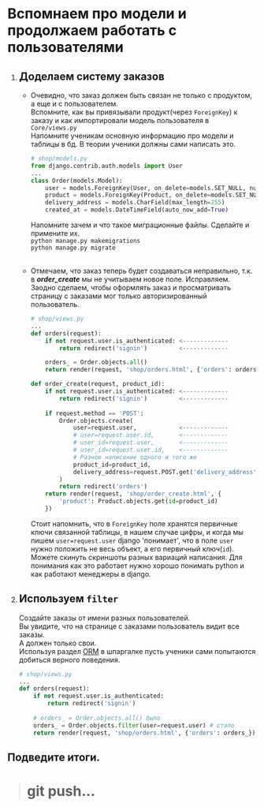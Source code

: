 # Вспомнаем про модели и продолжаем работать с пользователями


1. ## Доделаем систему заказов
   * Очевидно, что заказ должен быть связан не только с продуктом, а еще и с пользователем.<br>
     Вспомните, как вы привязывали продукт(через `ForeignKey`) к заказу и как импортировали 
     модель пользователя в `Core/views.py`<br>
     Напомните ученикам основную информацию про модели и таблицы в бд.
     В теории ученики должны сами написать это.
     ```python
     # shop/models.py
     from django.contrib.auth.models import User
     ...
     class Order(models.Model):
         user = models.ForeignKey(User, on_delete=models.SET_NULL, null=True)
         product = models.ForeignKey(Product, on_delete=models.SET_NULL, null=True)
         delivery_address = models.CharField(max_length=255)
         created_at = models.DateTimeField(auto_now_add=True)
     ```
     Напомните зачем и что такое миграционные файлы. Сделайте и примените их.<br>
     ```python manage.py makemigrations```<br>
     ```python manage.py migrate```<br><br>
   
   * Отмечаем, что заказ теперь будет создаваться неправильно, т.к.
     в _**order_create**_ мы не учитываем новое поле.
     Исправляем. Заодно сделаем, чтобы оформлять заказ и просматривать 
     страницу с заказами мог только авторизированный пользователь.
     ```python
     # shop/views.py
     ...
     def orders(request):
         if not request.user.is_authenticated: <-------------
             return redirect('signin')         <-------------
     
         orders_ = Order.objects.all()
         return render(request, 'shop/orders.html', {'orders': orders_})

     def order_create(request, product_id):
         if not request.user.is_authenticated: <-------------
             return redirect('signin')         <-------------
         
         if request.method == 'POST':
             Order.objects.create(
                 user=request.user,            <------------- 
                 # user=request.user.id,       <------------- 
                 # user_id=request.user,       <-------------
                 # user_id=request.user.id,    <-------------
                 # Разное написание одного и того же
                 product_id=product_id,
                 delivery_address=request.POST.get('delivery_address')
             )
             return redirect('orders')
         return render(request, 'shop/order_create.html', {
             'product': Product.objects.get(id=product_id)
         })
     ```
     Стоит напомнить, что в `ForeignKey` поле хранятся первичные ключи 
     связанной таблицы, в нашем случае цифры, и когда мы пишем `user=request.user` 
     django 'понимает', что в поле `user` нужно положить не весь объект, а его первичный ключ(`id`).
     Можете скинуть скриншоты разных вариаций написания. Для понимания как это работает нужно хорошо 
     понимать python и как работают менеджеры в django.
     
    
2. ## Используем `filter`
    Создайте заказы от имени разных пользователей. <br>
    Вы увидите, что на странице с заказами пользователь видит все заказы. <br>
    А должен только свои.<br>
    Используя раздел [ORM](https://github.com/xlartas/it-compot-backend-methods/blob/main/django-base.md#orm)
    в шпаргалке пусть ученики сами попытаются добиться верного поведения.
    ```python
    # shop/views.py
    ...
    def orders(request):
        if not request.user.is_authenticated: 
            return redirect('signin')        
        
        # orders_ = Order.objects.all() было
        orders_ = Order.objects.filter(user=request.user) # стало
        return render(request, 'shop/orders.html', {'orders': orders_})
    ```

## Подведите итоги.
># git push...